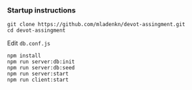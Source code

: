 ### Startup instructions
    git clone https://github.com/mladenkn/devot-assingment.git
    cd devot-assingment
    
Edit `db.conf.js`
   
    npm install
    npm run server:db:init
    npm run server:db:seed
    npm run server:start
    npm run client:start
